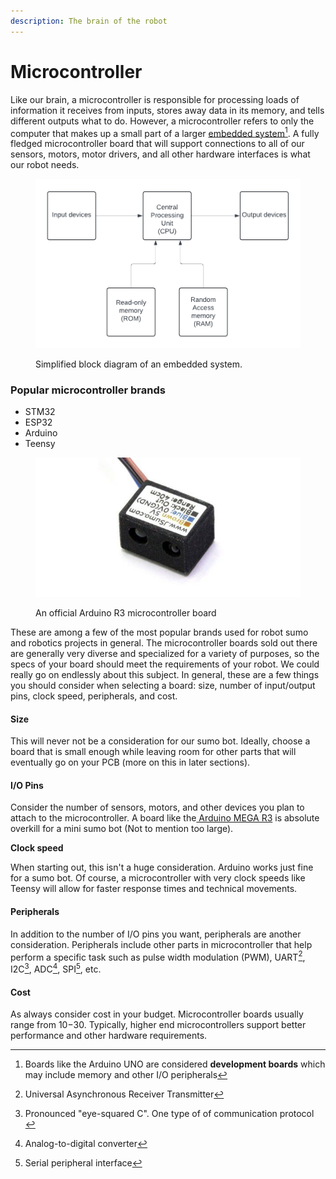 ```yaml
---
description: The brain of the robot
---
```


# Microcontroller

Like our brain, a microcontroller is responsible for processing loads of information it receives from inputs, stores away data in its memory, and tells different outputs what to do. However, a microcontroller refers to only the computer that makes up a small part of a larger [embedded system](#user-content-fn-1)[^1]. A fully fledged microcontroller board that will support connections to all of our sensors, motors, motor drivers, and all other hardware interfaces is what our robot needs.&#x20;

<figure><img src="../../.gitbook/assets/Simple Embedded Systems Block Diagram (1).png" alt=""><figcaption><p>Simplified block diagram of an embedded system. </p></figcaption></figure>



### Popular microcontroller brands&#x20;

* STM32&#x20;
* ESP32&#x20;
* Arduino
* Teensy



<figure><img src="../../.gitbook/assets/image (2) (1).png" alt=""><figcaption><p>An official Arduino R3 microcontroller board</p></figcaption></figure>

&#x20;

These are among a few of the most popular brands used for robot sumo and robotics projects in general. The microcontroller boards sold out there are generally very diverse and specialized for a variety of purposes, so the specs of your board should meet the requirements of your robot. We could really go on endlessly about this subject. In general, these are a few things you should consider when selecting a board: size, number of input/output pins, clock speed, peripherals, and cost.&#x20;

#### Size

This will never not be a consideration for our sumo bot. Ideally, choose a board that is small enough while leaving room for other parts that will eventually go on your PCB (more on this in later sections).&#x20;

#### I/O Pins&#x20;

Consider the number of sensors, motors, and other devices you plan to attach to the microcontroller. A board like the[ Arduino MEGA R3](https://store.arduino.cc/products/arduino-mega-2560-rev3) is absolute overkill for a mini sumo bot (Not to mention too large).&#x20;



**Clock speed**&#x20;

When starting out, this isn't a huge consideration. Arduino works just fine for a sumo bot. Of course, a microcontroller with very clock speeds like Teensy will allow for faster response times and technical movements.&#x20;

#### Peripherals&#x20;

In addition to the number of I/O pins you want, peripherals are another consideration. Peripherals include other parts in microcontroller that help perform a specific task such as pulse width modulation (PWM), UART[^2], I2C[^3], ADC[^4], SPI[^5], etc.&#x20;

#### Cost

As always consider cost in your budget. Microcontroller boards usually range from $10-$30. Typically, higher end microcontrollers support better performance and other hardware requirements.&#x20;







[^1]: Boards like the Arduino UNO are considered **development boards** which may include memory and other I/O peripherals



[^2]: Universal Asynchronous Receiver Transmitter



[^3]: Pronounced "eye-squared C". One type of of communication protocol&#x20;



[^4]: Analog-to-digital converter

[^5]: Serial peripheral interface
